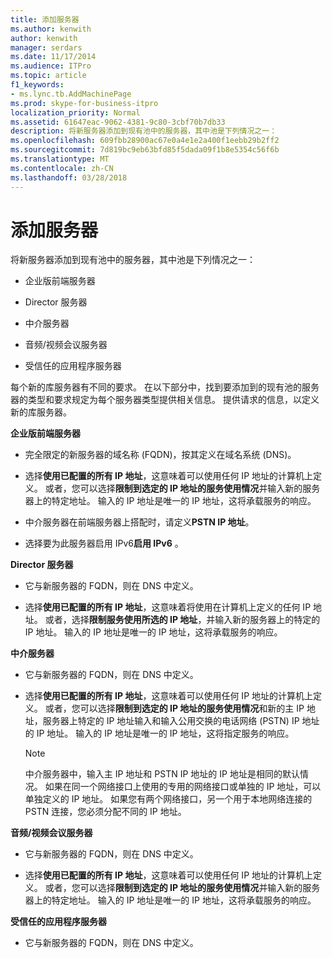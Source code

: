 ```yaml
---
title: 添加服务器
ms.author: kenwith
author: kenwith
manager: serdars
ms.date: 11/17/2014
ms.audience: ITPro
ms.topic: article
f1_keywords:
- ms.lync.tb.AddMachinePage
ms.prod: skype-for-business-itpro
localization_priority: Normal
ms.assetid: 61647eac-9062-4381-9c80-3cbf70b7db33
description: 将新服务器添加到现有池中的服务器，其中池是下列情况之一：
ms.openlocfilehash: 609fbb28900ac67e0a4e1e2a400f1eebb29b2ff2
ms.sourcegitcommit: 7d819bc9eb63bfd85f5dada09f1b8e5354c56f6b
ms.translationtype: MT
ms.contentlocale: zh-CN
ms.lasthandoff: 03/28/2018
---
```

# <a name="add-server"></a>添加服务器
 
将新服务器添加到现有池中的服务器，其中池是下列情况之一：
  
- 企业版前端服务器
    
- Director 服务器
    
- 中介服务器
    
- 音频/视频会议服务器
    
- 受信任的应用程序服务器
    
每个新的库服务器有不同的要求。 在以下部分中，找到要添加到的现有池的服务器的类型和要求规定为每个服务器类型提供相关信息。 提供请求的信息，以定义新的库服务器。
  
 **企业版前端服务器**
  
- 完全限定的新服务器的域名称 (FQDN)，按其定义在域名系统 (DNS)。
    
- 选择**使用已配置的所有 IP 地址**，这意味着可以使用任何 IP 地址的计算机上定义。 或者，您可以选择**限制到选定的 IP 地址的服务使用情况**并输入新的服务器上的特定地址。 输入的 IP 地址是唯一的 IP 地址，这将承载服务的响应。
    
- 中介服务器在前端服务器上搭配时，请定义**PSTN IP 地址**。
    
- 选择要为此服务器启用 IPv6**启用 IPv6** 。
    
 **Director 服务器**
  
- 它与新服务器的 FQDN，则在 DNS 中定义。
    
- 选择**使用已配置的所有 IP 地址**，这意味着将使用在计算机上定义的任何 IP 地址。 或者，选择**限制服务使用所选的 IP 地址**，并输入新的服务器上的特定的 IP 地址。 输入的 IP 地址是唯一的 IP 地址，这将承载服务的响应。
    
 **中介服务器**
  
- 它与新服务器的 FQDN，则在 DNS 中定义。
    
- 选择**使用已配置的所有 IP 地址**，这意味着可以使用任何 IP 地址的计算机上定义。 或者，您可以选择**限制到选定的 IP 地址的服务使用情况**和新的主 IP 地址，服务器上特定的 IP 地址输入和输入公用交换的电话网络 (PSTN) IP 地址的 IP 地址。 输入的 IP 地址是唯一的 IP 地址，这将指定服务的响应。
    
    > [!NOTE]
    > 中介服务器中，输入主 IP 地址和 PSTN IP 地址的 IP 地址是相同的默认情况。 如果在同一个网络接口上使用的专用的网络接口或单独的 IP 地址，可以单独定义的 IP 地址。 如果您有两个网络接口，另一个用于本地网络连接的 PSTN 连接，您必须分配不同的 IP 地址。 
  
 **音频/视频会议服务器**
  
- 它与新服务器的 FQDN，则在 DNS 中定义。
    
- 选择**使用已配置的所有 IP 地址**，这意味着可以使用任何 IP 地址的计算机上定义。 或者，您可以选择**限制到选定的 IP 地址的服务使用情况**并输入新的服务器上的特定地址。 输入的 IP 地址是唯一的 IP 地址，这将承载服务的响应。
    
 **受信任的应用程序服务器**
  
- 它与新服务器的 FQDN，则在 DNS 中定义。
    

